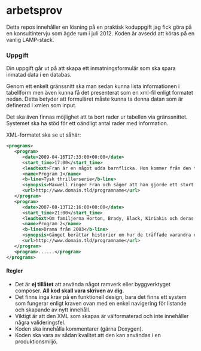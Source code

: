 # arbetsprov

Detta repos innehåller en lösning på en praktisk koduppgift jag fick göra på en konsultintervju som ägde rum i juli 2012.
Koden är avsedd att köras på en vanlig LAMP-stack.

### Uppgift

Din uppgift går ut på att skapa ett inmatningsformulär som ska spara inmatad data i en databas.

Genom ett enkelt gränssnitt ska man sedan kunna lista informationen i tabellform men även kunna få det presenterat som en xml-fil enligt formatet nedan. Detta betyder att formuläret måste kunna ta denna datan som är definerad i xmlen som input.

Det ska även finnas möjlighet att ta bort rader ur tabellen via gränssnittet. Systemet ska ha stöd för ett oändligt antal rader med information.

XML-formatet ska se ut såhär:

``` xml
<programs>
   <program>
      <date>2009-04-16T17:33:00+00:00</date>
      <start_time>17:00</start_time>
      <leadtext>Fran är en något udda barnflicka. Hon kommer från den tuffa New York-stadsdelen Queens och är en kvinna med starka åsikter, ett ansikte som skulle platsa på Vogues omslag, samt en röst som kan spräcka glas!</leadtext>
      <name>Program 1</name>
      <b-line>Tysk thrillerserie</b-line>
      <synopsis>Maxwell ringer Fran och säger att han gjorde ett stort misstag för några månader sen. Fran blir alldeles till sig och hoppas att han ska förklara sin kärlek till henne. Istället handlar det bara om en skattedetalj. Fran flyttar ut och Sylvia tar över jobbet. Del 16:25</synopsis>
      <url>http://www.domain.tld/programname</url>
   </program>
   <program>
      <date>2007-08-13T12:16:00+00:00</date>
      <start_time>21:00</start_time>
      <leadtext>Om familjerna Horton, Brady, Black, Kiriakis och deras vänner, grannar och rivaler i Salem, USA. Familjen Horton består bl a av Alice, sonen Mickey och barnbarnen Jennifer och Mike. Familjen Brady består bl a av Shawn och Caroline, som är familjens överhuvuden, samt Bo, Carrie, Samantha (Sami), Marlena, Roamn och John. Intriger, romanser och spänning präglar denna serier som startade i USA 1965 och har därmed varit under inspelning i 40 år.</leadtext>
      <name>Program 2</name>
      <b-line>Drama från 2003</b-line>
      <synopsis>Gänget berättar historier om hur de träffade varandra och reaktionen från Teds nya flickvän får nio av tio på knäpphetsskalan. Del 5:24</synopsis>
      <url>http://www.domain.tld/programname</url>
   </program>
   <program>......</program>
</programs>
```

#### Regler

* Det är **ej tillåtet** att använda något ramverk eller byggverktyget composer. **All kod skall vara skriven av dig**.
* Det finns inga krav på en funktionell design, bara det finns ett system som fungerar enligt kraven ovan med en enkel navigering för listande och skapande av nytt innehåll.
* Viktigt är att den XML som skapas är välformaterad och inte innehåller några valideringsfel.
* Koden ska innehålla kommentarer (gärna Doxygen).
* Koden ska vara av sådan kvalitet att den kan användas i en produktionsmiljö.
